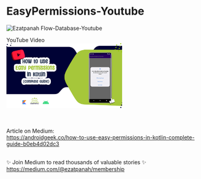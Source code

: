 # EasyPermissions-Youtube
<img alt="Ezatpanah  Flow-Database-Youtube" src="https://emojipedia-us.s3.amazonaws.com/content/2020/04/05/yt.png" width="3%"></a>


YouTube Video 
<br> 
<a href="https://youtu.be/2WYnarWOmKs" target="_blank"><img alt="Ezatpanah Flow-Database-Youtube" src="EasyPermissions-lib-cover.jpg" width="60%"></a>



<br> <br> 
Article on Medium:
<br>
https://androidgeek.co/how-to-use-easy-permissions-in-kotlin-complete-guide-b0eb4d02dc3
<br>
<br>

✨ Join Medium to read thousands of valuable stories ✨
<br>
https://medium.com/@ezatpanah/membership
